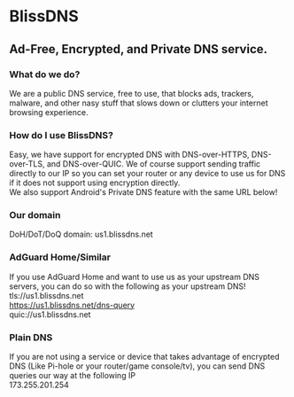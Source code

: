 # BlissDNS <br>
## Ad-Free, Encrypted, and Private DNS service. <br>
### What do we do? <br>
We are a public DNS service, free to use, that blocks ads, trackers, malware, and other nasy stuff that slows down or clutters your internet browsing experience. <br>
### How do I use BlissDNS? <br>
Easy, we have support for encrypted DNS with DNS-over-HTTPS, DNS-over-TLS, and DNS-over-QUIC. We of course support sending traffic directly to our IP so you can set your router or any device to use us for DNS if it does not support using encryption directly. <br>
We also support Android's Private DNS feature with the same URL below! <br>
### Our domain
DoH/DoT/DoQ domain: us1.blissdns.net <br>
### AdGuard Home/Similar
If you use AdGuard Home and want to use us as your upstream DNS servers, you can do so with the following as your upstream DNS! <br>
tls://us1.blissdns.net <br>
https://us1.blissdns.net/dns-query <br>
quic://us1.blissdns.net <br>
### Plain DNS
If you are not using a service or device that takes advantage of encrypted DNS (Like Pi-hole or your router/game console/tv), you can send DNS queries our way at the following IP <br>
173.255.201.254 <br>
